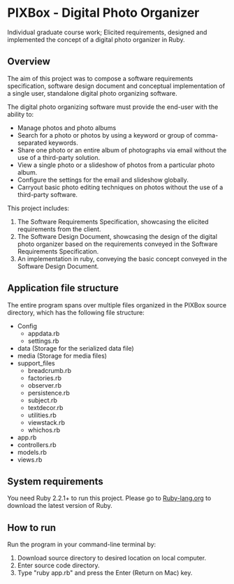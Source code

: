 # PIXBox - Digital Photo Organizer

Individual graduate course work; Elicited requirements, designed and implemented the concept of a digital photo organizer in Ruby.

## Overview
The aim of this project was to compose a software requirements specification, software design document and conceptual implementation of a single user, standalone digital photo organizing software.

The digital photo organizing software must provide the end-user with the ability to:
* Manage photos and photo albums
* Search for a photo or photos by using a keyword or group of comma-separated keywords.
* Share one photo or an entire album of photographs via email without the use of a third-party solution.
* View a single photo or a slideshow of photos from a particular photo album.
* Configure the settings for the email and slideshow globally.
* Carryout basic photo editing techniques on photos without the use of a third-party software.

This project includes:
1. The Software Requirements Specification, showcasing the elicited requirements from the client.
2. The Software Design Document, showcasing the design of the digital photo organizer based on the requirements conveyed in the Software Requirements Specification.
3. An implementation in ruby, conveying the basic concept conveyed in the Software Design Document.



## Application file structure

The entire program spans over multiple files organized in the PIXBox source directory, which has the following file structure:
* Config
  * appdata.rb
  * settings.rb
* data (Storage for the serialized data file)
* media (Storage for media files)
* support_files
  * breadcrumb.rb 
  * factories.rb
  * observer.rb
  * persistence.rb 
  * subject.rb
  * textdecor.rb
  * utilities.rb
  * viewstack.rb 
  * whichos.rb
* app.rb
* controllers.rb 
* models.rb
* views.rb


## System requirements
You need Ruby 2.2.1+ to run this project.
Please go to [Ruby-lang.org](https://www.ruby-lang.org/en/documentation/installation/) to download the latest version of Ruby.


## How to run

Run the program in your command-line terminal by:
1. Download source directory to desired location on local computer.
2. Enter source code directory.
3. Type "ruby app.rb" and press the Enter (Return on Mac) key.
